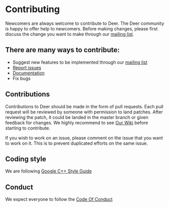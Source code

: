 # Contributing

Newcomers are always welcome to contribute to Deer. The Deer community is happy to offer help to newcomers.
Before making changes, please first discuss the change you want to make through our [mailing list](deer-project@googlegroups.com).


## There are many ways to contribute:

+ Suggest new features to be implemented through our [mailing list](deer-project@googlegroups.com)
+ [Report issues](https://github.com/abahmed/Deer/issues)
+ [Documentation](https://github.com/abahmed/Deer/wiki)
+ Fix bugs

## Contributions

Contributions to Deer should be made in the form of pull requests. Each pull request will be reviewed by someone with permission to land patches. After reviewing the patch, it could be landed in the master branch or given feedback for changes. 
We highly recommend to see [Our Wiki](https://github.com/abahmed/Deer/wiki) before starting to contribute.

If you wish to work on an issue, please comment on the issue that you want to work on it. This is to prevent duplicated efforts on the same issue.

## Coding style
We are following [Google C++ Style Guide](https://google.github.io/styleguide/cppguide.html)

## Conduct
We expect everyone to follow the [Code Of Conduct](https://github.com/abahmed/Deer/blob/master/docs/CODE_OF_CONDUCT.md)
